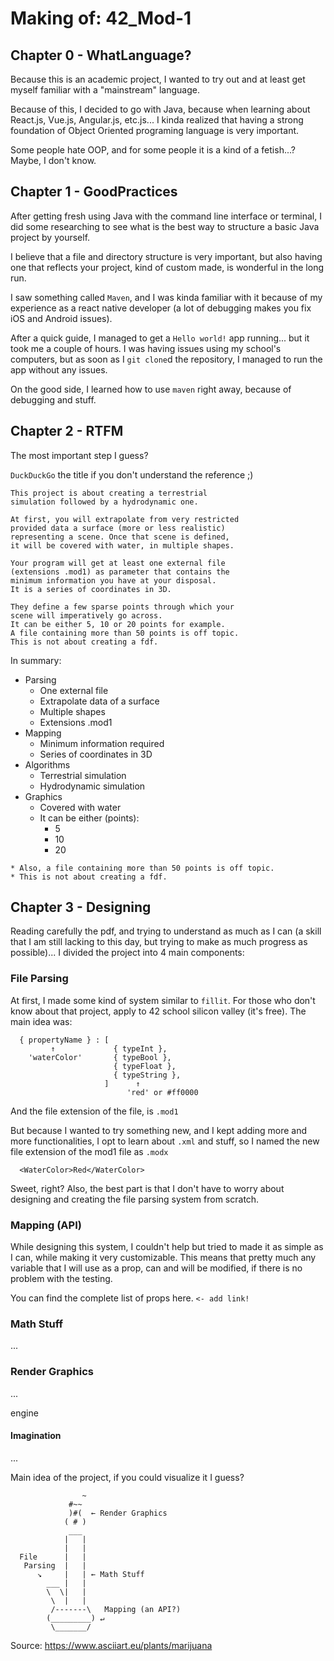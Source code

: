 # Making of: 42_Mod-1

## Chapter 0 - WhatLanguage?

Because this is an academic project, I wanted to try out and at least get myself familiar with a "mainstream" language.

Because of this, I decided to go with Java, because when learning about React.js, Vue.js, Angular.js, etc.js... I kinda realized that having a strong foundation of Object Oriented programing language is very important.

Some people hate OOP, and for some people it is a kind of a fetish...? Maybe, I don't know.

## Chapter 1 - GoodPractices

After getting fresh using Java with the command line interface or terminal, I did some researching to see what is the best way to structure a basic Java project by yourself.

I believe that a file and directory structure is very important, but also having one that reflects your project, kind of custom made, is wonderful in the long run.

I saw something called `Maven`, and I was kinda familiar with it because of my experience as a react native developer (a lot of debugging makes you fix iOS and Android issues).

After a quick guide, I managed to get a `Hello world!` app running... but it took me a couple of hours. I was having issues using my school's computers, but as soon as I `git clone`d the repository, I managed to run the app without any issues.

On the good side, I learned how to use `maven` right away, because of debugging and stuff.

## Chapter 2 - RTFM

The most important step I guess?

`DuckDuckGo` the title if you don't understand the reference ;)

```
This project is about creating a terrestrial
simulation followed by a hydrodynamic one.

At first, you will extrapolate from very restricted
provided data a surface (more or less realistic)
representing a scene. Once that scene is defined,
it will be covered with water, in multiple shapes.

Your program will get at least one external file
(extensions .mod1) as parameter that contains the
minimum information you have at your disposal.
It is a series of coordinates in 3D.

They define a few sparse points through which your
scene will imperatively go across.
It can be either 5, 10 or 20 points for example.
A file containing more than 50 points is off topic.
This is not about creating a fdf.
```

In summary:

- Parsing
  - One external file
  - Extrapolate data of a surface
  - Multiple shapes
  - Extensions .mod1
- Mapping
  - Minimum information required
  - Series of coordinates in 3D
- Algorithms
  - Terrestrial simulation
  - Hydrodynamic simulation
- Graphics
  - Covered with water
  - It can be either (points):
    - 5
    - 10
    - 20

```
* Also, a file containing more than 50 points is off topic.
* This is not about creating a fdf.
```

## Chapter 3 - Designing

Reading carefully the pdf, and trying to understand as much as I can (a skill that I am still lacking to this day, but trying to make as much progress as possible)... I divided the project into 4 main components:

### File Parsing

At first, I made some kind of system similar to `fillit`. For those who don't know about that project, apply to 42 school silicon valley (it's free). The main idea was:

```
  { propertyName } : [
         ↑             { typeInt },
    'waterColor'       { typeBool },
                       { typeFloat },
                       { typeString },
                     ]      ↑
                          'red' or #ff0000
```

And the file extension of the file, is `.mod1`

But because I wanted to try something new, and I kept adding more and more functionalities, I opt to learn about `.xml` and stuff, so I named the new file extension of the mod1 file as `.modx`

```
  <WaterColor>Red</WaterColor>
```

Sweet, right? Also, the best part is that I don't have to worry about designing and creating the file parsing system from scratch.

### Mapping (API)

While designing this system, I couldn't help but tried to made it as simple as I can, while making it very customizable. This means that pretty much any variable that I will use as a prop, can and will be modified, if there is no problem with the testing.

You can find the complete list of props here. `<- add link!`

### Math Stuff

...

### Render Graphics

...

engine

#### Imagination

...

Main idea of the project, if you could visualize it I guess?

```
                ~
             #~~
             )#(  ← Render Graphics
            ( # )  
             ___
            |   |
            |   |
  File      |   |
   Parsing  |   |
      ↘     |   | ← Math Stuff
        ___ |   |
        \  \|   |
         \  |   |
         /-------\   Mapping (an API?)
        (_________) ↵
         \_______/  

```
Source: https://www.asciiart.eu/plants/marijuana
